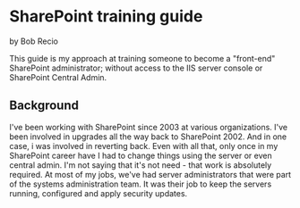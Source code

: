# SharePoint training guide
by Bob Recio

This guide is my approach at training someone to become a "front-end" SharePoint administrator; without access to the IIS server console or SharePoint Central Admin.

## Background
I've been working with SharePoint since 2003 at various organizations. I've been involved in upgrades all the way back to SharePoint 2002. And in one case, i was involved in reverting back. Even with all that, only once in my SharePoint career have I had to change things using the server or even central admin. I'm not saying that it's not need - that work is absolutely required.
At most of my jobs, we've had server administrators that were part of the systems administration team. It was their job to keep the servers running, configured and apply security updates.
